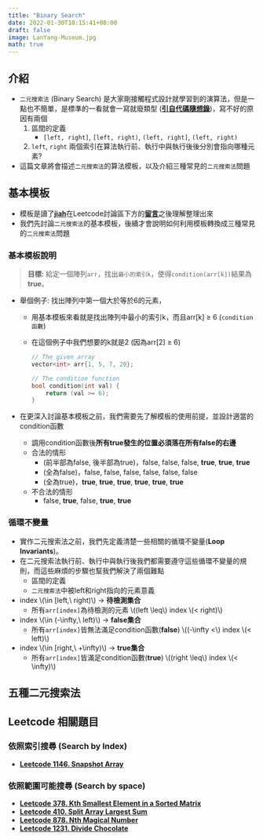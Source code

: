 ```yaml
---
title: "Binary Search"
date: 2022-01-30T18:15:41+08:00
draft: false
image: LanYang-Museum.jpg
math: true
---
```


## 介紹

- `二元搜索法` (Binary Search) 是大家剛接觸程式設計就學習到的演算法，但是一點也不簡單，是標準的一看就會一寫就廢類型 ([**引自代碼隨想錄**](https://programmercarl.com/0704.%E4%BA%8C%E5%88%86%E6%9F%A5%E6%89%BE.html#_704-%E4%BA%8C%E5%88%86%E6%9F%A5%E6%89%BE))，寫不好的原因有兩個
    1. 區間的定義  
        - `[left, right]`, `[left, right)`, `(left, right]`, `(left, right)`
    2. `left`, `right` 兩個索引在算法執行前、執行中與執行後後分別會指向哪種元素?
- 這篇文章將會描述`二元搜索法`的算法模板，以及介紹三種常見的`二元搜索法`問題

## 基本模板

- 模板是讀了[**jiah**](https://leetcode.com/jiah/)在Leetcode討論區下方的[**留言**](https://leetcode.com/discuss/general-discussion/786126/Python-Powerful-Ultimate-Binary-Search-Template.-Solved-many-problems/656934)之後理解整理出來
- 我們先討論`二元搜索法`的基本模板，後續才會說明如何利用模板轉換成三種常見的`二元搜索法`問題

### 基本模板說明

> **目標:** 給定一個陣列`arr`，找出`最小的索引k`，使得`condition(arr[k])`結果為**true**。

- 舉個例子: 找出陣列中第一個大於等於6的元素，
  - 用基本模板來看就是找出陣列中最小的索引k，而且arr[k] ≥ 6 (`condition函數`)
  - 在這個例子中我們想要的k就是2 (因為arr[2] ≥ 6)  

    ```cpp
    // The given array
    vector<int> arr{1, 5, 7, 20};

    // The condition function
    bool condition(int val) {
        return (val >= 6);
    }
    ```

- 在更深入討論基本模板之前，我們需要先了解模板的使用前提，並設計適當的condition函數
  - 調用condition函數後**所有true發生的位置必須落在所有false的右邊**
  - 合法的情形
    - (前半部為false, 後半部為true)，false, false, false, **true**, **true**, **true**
    - (全為false)，false, false, false, false, false, false
    - (全為true)，**true**, **true**, **true**, **true**, **true**, **true**
  - 不合法的情形
    - false, **true**, false, **true**, **true**

### 循環不變量

- 實作二元搜索法之前，我們先定義清楚一些相關的循環不變量(**Loop Invariants**)。
- 在二元搜索法執行前、執行中與執行後我們都需要遵守這些循環不變量的規則，而這些麻煩的步驟也幫我們解決了兩個難點
  - 區間的定義
  - `二元搜索法`中被left和right指向的元素意義
- index \\(\in [left,\ right)\\) &rarr; **待檢測集合**
  - 所有`arr[index]`為待檢測的元素 \\((left \leq\\) index \\(< right)\\)
- index \\(\in (-\infty,\ left)\\) &rarr; **false集合**
  - 所有`arr[index]`皆無法滿足condition函數(**false**) \\((-\infty <\\) index \\(< left)\\)
- index \\(\in [right,\ +\infty)\\) &rarr; **true集合**
  - 所有`arr[index]`皆滿足condition函數(**true**) \\((right \leq\\) index \\(< \infty)\\)

## 五種二元搜索法

## Leetcode 相關題目

### 依照索引搜尋 (Search by Index)

- **[Leetcode 1146. Snapshot Array](https://leetcode.com/problems/snapshot-array/)**

### 依照範圍可能搜尋 (Search by space)

- **[Leetcode 378. Kth Smallest Element in a Sorted Matrix](https://leetcode.com/problems/kth-smallest-element-in-a-sorted-matrix/)**
- **[Leetcode 410. Split Array Largest Sum](https://leetcode.com/problems/split-array-largest-sum/)**
- **[Leetcode 878. Nth Magical Number](https://leetcode.com/problems/nth-magical-number/)**
- **[Leetcode 1231. Divide Chocolate](https://leetcode.com/problems/divide-chocolate/)**
